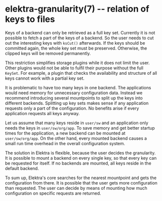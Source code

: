 elektra-granularity(7) -- relation of keys to files
===================================================

Keys of a backend can only be retrieved as a full key set.  Currently it
is not possible to fetch a part of the keys of a backend.  So the user
needs to cut out the interesting keys with `ksCut()` afterwards.
If the keys should be committed again, the whole key set must be
preserved.  Otherwise, the clipped keys will be removed permanently.

This restriction simplifies storage plugins while it does not limit the
user.  Other plugins would not be able to fulfil their purpose without
the full `KeySet`.  For example, a plugin that checks the availability
and structure of all keys cannot work with a partial key set.

It is problematic to have too many keys in one backend.  The applications
would need memory for unnecessary configuration data.  Instead we
recommend introducing several mountpoints to split up the keys into
different backends.  Splitting up key sets makes sense if any application
requests only a part of the configuration.  No benefits arise if every
application requests all keys anyway.

Let us assume that many keys reside in `user/sw` and an
application only needs the keys in `user/sw/org/app`.  To save memory
and get better startup times for the application, a new backend can be
mounted at `user/sw/org/app`. On the other hand, every mounted backend
causes a small run time overhead in the overall configuration system.

The solution in Elektra is flexible, because the user decides the
granularity.  It is possible to mount a backend on every single key, so
that every key can be requested for itself.  If no backends are mounted,
all keys reside in the default backend.

To sum up, Elektra's core searches for the nearest mountpoint and gets
the configuration from there.  It is possible that the user gets more
configuration than requested.  The user can decide by means of mounting
how much configuration on specific requests are returned.

